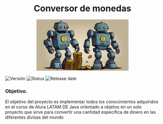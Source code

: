 <h1 align="center">Conversor de monedas</h1>
<p align="center">
  <img src="https://raw.githubusercontent.com/rgonzalezarre/ChallengeONE-ConversorMonedas/master/img/Default_robot_que_convierte_monedas_de_distintos_paises_dibujo_2.jpg" alt="Robot conversor de monedas" width=300>
</p>
<p>
  <img src="https://img.shields.io/badge/Version-1.11.1-light" alt="Versión">
  <img src="https://img.shields.io/badge/Status-Upgrading-red" alt="Status">
  <img src="https://img.shields.io/badge/Release%20date-june-blue" alt="Release date">
</p>
<h3>Objetivo.</h3>
<p font-size=1000px>El objetivo del proyecto es implementar todos los conocimientos adquiridos en el curso de Alura LATAM DE Java orientado a objetos en un solo proyecto que sirve para convertir una cantidad especifica de dinero en las diferentes divisas del mundo</p>
